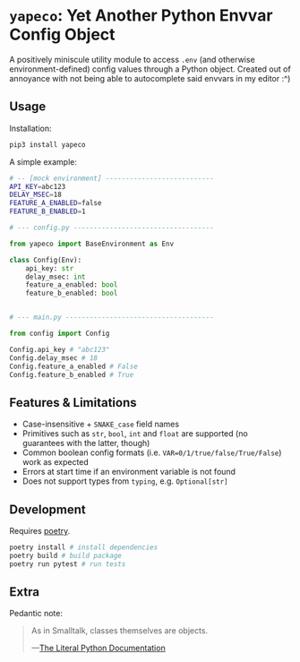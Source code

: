 # `yapeco`: Yet Another Python Envvar Config Object

A positively miniscule utility module to access `.env` (and otherwise environment-defined) config values through a Python object. Created out of annoyance with not being able to autocomplete said envvars in my editor :^)

## Usage

Installation:

```bash
pip3 install yapeco
```

A simple example:

```bash
# -- [mock environment] ---------------------------
API_KEY=abc123
DELAY_MSEC=18
FEATURE_A_ENABLED=false
FEATURE_B_ENABLED=1
```

```python
# --- config.py -----------------------------------

from yapeco import BaseEnvironment as Env

class Config(Env):
    api_key: str
    delay_msec: int
    feature_a_enabled: bool
    feature_b_enabled: bool


# --- main.py -------------------------------------

from config import Config

Config.api_key # "abc123"
Config.delay_msec # 18
Config.feature_a_enabled # False
Config.feature_b_enabled # True
```

## Features & Limitations

- Case-insensitive + `SNAKE_case` field names
- Primitives such as `str`, `bool`, `int` and `float` are supported (no guarantees with the latter, though)
- Common boolean config formats (i.e. `VAR=0/1/true/false/True/False`) work as expected
- Errors at start time if an environment variable is not found
- Does not support types from `typing`, e.g. `Optional[str]`

## Development

Requires [poetry](https://python-poetry.org/).

```bash
poetry install # install dependencies
poetry build # build package
poetry run pytest # run tests
```

## Extra

Pedantic note:

> As in Smalltalk, classes themselves are objects. 
>
> —[The Literal Python Documentation](https://docs.python.org/3/tutorial/classes.html)
